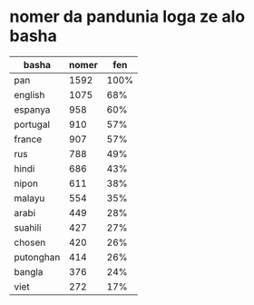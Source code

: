 # nomer da pandunia loga ze alo basha

| basha | nomer | fen |
|-------|-------|-----|
| pan | 1592 | 100% |
| english | 1075 | 68% |
| espanya | 958 | 60% |
| portugal | 910 | 57% |
| france | 907 | 57% |
| rus | 788 | 49% |
| hindi | 686 | 43% |
| nipon | 611 | 38% |
| malayu | 554 | 35% |
| arabi | 449 | 28% |
| suahili | 427 | 27% |
| chosen | 420 | 26% |
| putonghan | 414 | 26% |
| bangla | 376 | 24% |
| viet | 272 | 17% |
